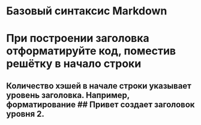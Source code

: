 # Базовый синтаксис Markdown
# При построении заголовка отформатируйте код, поместив решётку в начало строки
## Количество хэшей в начале строки указывает уровень заголовка. Например, форматирование ## Привет создает заголовок уровня 2.